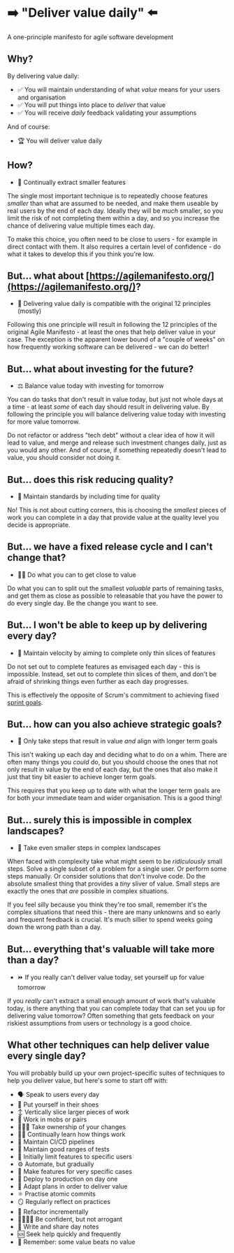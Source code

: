 # ➡️ "Deliver value daily" ⬅️

A one-principle manifesto for agile software development

## Why?

By delivering value daily:

- <span class="li-emoji">✅</span> <span class="li-content">You will maintain understanding of what _value_ means for your users and organisation</span>
- <span class="li-emoji">✅</span> <span class="li-content">You will put things into place to _deliver_ that value</span>
- <span class="li-emoji">✅</span> <span class="li-content">You will receive _daily_ feedback validating your assumptions</span>

And of course:

- <span class="li-emoji">🏆</span> <span class="li-content">You will deliver value daily</span>

## How?

- <span class="li-emoji">🔬</span> <span class="li-content">Continually extract smaller features</span>

The single most important technique is to repeatedly choose features _smaller_ than what are assumed to be needed, and make them useable by real users by the end of each day. Ideally they will be _much_ smaller, so you limit the risk of not completing them within a day, and so you increase the chance of delivering value multiple times each day.

To make this choice, you often need to be close to users - for example in direct contact with them. It also requires a certain level of confidence - do what it takes to develop this if you think you're low.

## But... what about [https://agilemanifesto.org/](https://agilemanifesto.org/)?

- <span class="li-emoji">🧩</span> <span class="li-content">Delivering value daily is compatible with the original 12 principles (mostly)</span>

Following this one principle will result in following the 12 principles of the original Agile Manifesto - at least the ones that help deliver value in your case. The exception is the apparent lower bound of a "couple of weeks" on how frequently working software can be delivered - we can do better!

## But... what about investing for the future?

- <span class="li-emoji">⚖️</span> <span class="li-content">Balance value today with investing for tomorrow</span>

You can do tasks that don't result in value today, but just not whole days at a time - at least _some_ of each day should result in delivering value. By following the principle you will balance delivering value today with investing for more value tomorrow.

Do not refactor or address "tech debt" without a clear idea of how it will lead to value, and merge and release such investment changes daily, just as you would any other. And of course, if something repeatedly doesn't lead to value, you should consider not doing it.

## But... does this risk reducing quality?

- <span class="li-emoji">💯</span> <span class="li-content">Maintain standards by including time for quality</span>

No! This is not about cutting corners, this is choosing the _smallest_ pieces of work you can complete in a day that provide value at the quality level you decide is appropriate.

## But... we have a fixed release cycle and I can't change that?

- <span class="li-emoji">🫵🏻</span> <span class="li-content">Do what you can to get close to value</span>

Do what you can to split out the smallest _valuable_ parts of remaining tasks, and get them as close as possible to releasable that you have the power to do every single day. Be the change you want to see.

## But... I won't be able to keep up by delivering every day?

- <span class="li-emoji">🐌</span> <span class="li-content">Maintain velocity by aiming to complete only thin slices of features</span>

Do not set out to complete features as envisaged each day - this is impossible. Instead, set out to complete thin slices of them, and don't be afraid of shrinking things even further as each day progresses.

This is effectively the opposite of Scrum's commitment to achieving fixed [sprint goals](https://www.scrum.org/resources/what-sprint-goal).

## But... how can you also achieve strategic goals?

- <span class="li-emoji">🧭</span> <span class="li-content">Only take steps that result in value _and_ align with longer term goals</span>

This isn't waking up each day and deciding what to do on a whim. There are often many things you _could_ do, but you should choose the ones that not only result in value by the end of each day, but the ones that also make it just that tiny bit easier to achieve longer term goals.

This requires that you keep up to date with what the longer term goals are for both your immediate team and wider organisation. This is a good thing!

## But... surely this is impossible in complex landscapes?

- <span class="li-emoji">👣</span> <span class="li-content">Take even smaller steps in complex landscapes</span>

When faced with complexity take what might seem to be _ridiculously_ small steps. Solve a single subset of a problem for a single user. Or perform some steps manually. Or consider solutions that don't involve code. Do the absolute smallest thing that provides a _tiny_ sliver of value. Small steps are exactly the ones that _are_ possible in complex situations.

If you feel silly because you think they're too small, remember it's the complex situations that need this - there are many unknowns and so early and frequent feedback is crucial. It's much sillier to spend weeks going down the wrong path than a day.

## But... everything that's valuable will take more than a day?

- <span class="li-emoji">⏩</span> <span class="li-content">If you really can't deliver value today, set yourself up for value tomorrow</span>

If you _really_ can't extract a small enough amount of work that's valuable today, is there anything that you can complete today that can set you up for delivering value tomorrow? Often something that gets feedback on your riskiest assumptions from users or technology is a good choice.

## What other techniques can help deliver value every single day?

You will probably build up your own project-specific suites of techniques to help you deliver value, but here's some to start off with:

- <span class="li-emoji">🗣</span> <span class="li-content">Speak to users every day</span>
- <span class="li-emoji">👠</span> <span class="li-content">Put yourself in their shoes</span>
- <span class="li-emoji">↕️</span> <span class="li-content">Vertically slice larger pieces of work</span>
- <span class="li-emoji">👥</span> <span class="li-content">Work in mobs or pairs</span>
- <span class="li-emoji">🙋🏼‍♀️</span> <span class="li-content">Take ownership of your changes</span>
- <span class="li-emoji">🕵🏾</span> <span class="li-content">Continually learn how things work</span>
- <span class="li-emoji">🚛</span> <span class="li-content">Maintain CI/CD pipelines</span>
- <span class="li-emoji">📝</span> <span class="li-content">Maintain good ranges of tests</span>
- <span class="li-emoji">🚦</span> <span class="li-content">Initially limit features to specific users</span>
- <span class="li-emoji">⚙️</span> <span class="li-content">Automate, but gradually</span>
- <span class="li-emoji">🎯</span> <span class="li-content">Make features for very specific cases</span>
- <span class="li-emoji">🏁</span> <span class="li-content">Deploy to production on day one</span>
- <span class="li-emoji">🔀</span> <span class="li-content">Adapt plans in order to deliver value</span>
- <span class="li-emoji">⚛️</span> <span class="li-content">Practise atomic commits</span>
- <span class="li-emoji">🪞</span> <span class="li-content">Regularly reflect on practices</span>
- <span class="li-emoji">🌱</span> <span class="li-content">Refactor incrementally</span>
- <span class="li-emoji">🫱🏽‍🫲🏻</span> <span class="li-content">Be confident, but not arrogant</span>
- <span class="li-emoji">📣</span> <span class="li-content">Write and share day notes</span>
- <span class="li-emoji">🆘</span> <span class="li-content">Seek help quickly and frequently</span>
- <span class="li-emoji">🧠</span> <span class="li-content">Remember: some value beats no value</span>
